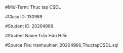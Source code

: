 #Mid-Term: Thuc tap CSDL 

#Class ID: 130989 

#Student ID: 20204966

#Student Name:Trần Hữu Hiến

#Source File: tranhuuhien_20204966_ThuctapCSDL.sql 
